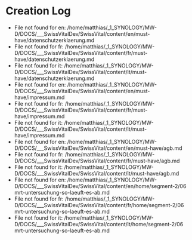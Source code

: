 # Creation Log

- File not found for en: /home/matthias/_1_SYNOLOGY/MW-D/DOCS/___SwissVitalDev/SwissVital/content/en/must-have/datenschutzerklaerung.md
- File not found for fr: /home/matthias/_1_SYNOLOGY/MW-D/DOCS/___SwissVitalDev/SwissVital/content/fr/must-have/datenschutzerklaerung.md
- File not found for it: /home/matthias/_1_SYNOLOGY/MW-D/DOCS/___SwissVitalDev/SwissVital/content/it/must-have/datenschutzerklaerung.md
- File not found for en: /home/matthias/_1_SYNOLOGY/MW-D/DOCS/___SwissVitalDev/SwissVital/content/en/must-have/impressum.md
- File not found for fr: /home/matthias/_1_SYNOLOGY/MW-D/DOCS/___SwissVitalDev/SwissVital/content/fr/must-have/impressum.md
- File not found for it: /home/matthias/_1_SYNOLOGY/MW-D/DOCS/___SwissVitalDev/SwissVital/content/it/must-have/impressum.md
- File not found for en: /home/matthias/_1_SYNOLOGY/MW-D/DOCS/___SwissVitalDev/SwissVital/content/en/must-have/agb.md
- File not found for fr: /home/matthias/_1_SYNOLOGY/MW-D/DOCS/___SwissVitalDev/SwissVital/content/fr/must-have/agb.md
- File not found for it: /home/matthias/_1_SYNOLOGY/MW-D/DOCS/___SwissVitalDev/SwissVital/content/it/must-have/agb.md
- File not found for en: /home/matthias/_1_SYNOLOGY/MW-D/DOCS/___SwissVitalDev/SwissVital/content/en/home/segment-2/06 mrt-untersuchung-so-laeuft-es-ab.md
- File not found for fr: /home/matthias/_1_SYNOLOGY/MW-D/DOCS/___SwissVitalDev/SwissVital/content/fr/home/segment-2/06 mrt-untersuchung-so-laeuft-es-ab.md
- File not found for it: /home/matthias/_1_SYNOLOGY/MW-D/DOCS/___SwissVitalDev/SwissVital/content/it/home/segment-2/06 mrt-untersuchung-so-laeuft-es-ab.md
